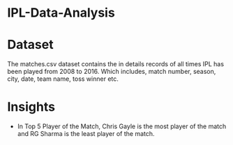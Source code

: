 # IPL-Data-Analysis
# Dataset 
The matches.csv dataset contains the in details records of all times IPL has been played from 2008 to 2016. Which includes, match number, season, city, date, team name, toss winner etc. 
# Insights 
* In Top 5 Player of the Match, Chris Gayle is the most player of the match and RG Sharma is the least player of the match.
 

